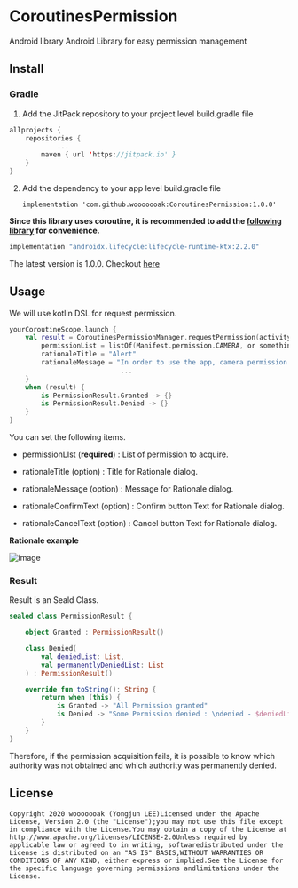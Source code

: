 # CoroutinesPermission

Android library Android Library for easy permission management

## Install

### Gradle

1.  Add the JitPack repository to your project level build.gradle file


```kotlin
allprojects {
    repositories {
            ...
        maven { url 'https://jitpack.io' }
    }
}
```

2.  Add the dependency to your app level build.gradle file

    ```
    implementation 'com.github.wooooooak:CoroutinesPermission:1.0.0'
    ```

**Since this library uses coroutine, it is recommended to add the [following library]([https://developer.android.com/topic/libraries/architecture/coroutines](https://developer.android.com/topic/libraries/architecture/coroutines)) for convenience.**

```groovy
implementation "androidx.lifecycle:lifecycle-runtime-ktx:2.2.0"
```

The latest version is 1.0.0. Checkout [here](https://github.com/wooooooak/DynamicTree/releases)

## Usage

We will use kotlin DSL for request permission.

```kotlin
yourCoroutineScope.launch {
    val result = CoroutinesPermissionManager.requestPermission(activity) {
        permissionList = listOf(Manifest.permission.CAMERA, or something..)
        rationaleTitle = "Alert"
        rationaleMessage = "In order to use the app, camera permission is required."
                            ...
    }
    when (result) {
        is PermissionResult.Granted -> {}
        is PermissionResult.Denied -> {}
    }
}
```

You can set the following items.

-   permissionLIst (**required**) : List of permission to acquire.

-   rationaleTitle (option) : Title for Rationale dialog.

-   rationaleMessage (option) : Message for Rationale dialog.

-   rationaleConfirmText (option) : Confirm button Text for Rationale dialog.

-   rationaleCancelText (option) : Cancel button Text for Rationale dialog.


**Rationale example**

![image](https://user-images.githubusercontent.com/18481078/82140539-36b4df00-986a-11ea-8a66-ed5aafcfdb4f.png)

### Result

Result is an Seald Class.

```kotlin
sealed class PermissionResult {

    object Granted : PermissionResult()

    class Denied(
        val deniedList: List,
        val permanentlyDeniedList: List
    ) : PermissionResult()

    override fun toString(): String {
        return when (this) {
            is Granted -> "All Permission granted"
            is Denied -> "Some Permission denied : \ndenied - $deniedList, \npermanentlyDeniedList-$permanentlyDeniedList"
        }
    }
}
```

Therefore, if the permission acquisition fails, it is possible to know which authority was not obtained and which authority was permanently denied.

## License

```
Copyright 2020 wooooooak (Yongjun LEE)Licensed under the Apache License, Version 2.0 (the "License");you may not use this file except in compliance with the License.You may obtain a copy of the License at   http://www.apache.org/licenses/LICENSE-2.0Unless required by applicable law or agreed to in writing, softwaredistributed under the License is distributed on an "AS IS" BASIS,WITHOUT WARRANTIES OR CONDITIONS OF ANY KIND, either express or implied.See the License for the specific language governing permissions andlimitations under the License.
```